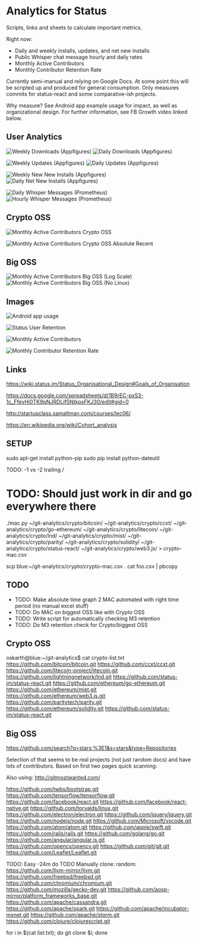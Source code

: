 # Analytics for Status

Scripts, links and sheets to calculate important metrics.

Right now:
- Daily and weekly installs, updates, and net new installs
- Public Whisper chat message hourly and daily rates
- Monthly Active Contributors
- Monthly Contributor Retention Rate

Currently semi-manual and relying on Google Docs. At some point this will be scripted up and produced for general consumption. Only measures commits for status-react and some comparative-ish projects.

Why measure? See Android app example usage for impact, as well as organizational design. For further information, see FB Growth video linked below.

## User Analytics

![Weekly Downloads (Appfigures)](downloads_weekly.png "Weekly Downloads (Appfigures)")
![Daily Downloads (Appfigures)](downloads_daily.png "Daily Downloads (Appfigures)")

![Weekly Updates (Appfigures)](updates_weekly.png "Weekly Updates (Appfigures)")
![Daily Updates (Appfigures)](updates_daily.png "Daily Updates (Appfigures)")

![Weekly New New Installs (Appfigures)](netnewinstalls_weekly.png "Weekly Net New Installs (Appfigures)")
![Daily Net New Installs (Appfigures)](netnewinstalls_daily.png "Daily Net New Installs (Appfigures)")

![Daily Whisper Messages (Prometheus)](whisper_messages_daily.png "Daily Whisper Messages (Prometheus)")
![Hourly Whisper Messages (Prometheus)](whisper_messages_hourly.png "Hourly Whisper Messages (Prometheus)")

## Crypto OSS

![Monthly Active Contributors Crypto OSS](mac_crypto_oss.png "Monthly Active Contributors Crypto OSS")

![Monthly Active Contributors Crypto OSS Absolute Recent](mac_crypto_oss_absolute_recent.png "Monthly Active Contributors Crypto OSS Absolute Recent")

## Big OSS

![Monthly Active Contributors Big OSS (Log Scale)](mac_big_oss_log.png "Monthly Active Contributors Big OSS (Log Scale)")
![Monthly Active Contributors Big OSS (No Linux)](mac_big_oss_no_linux.png "Monthly Active Contributors Big OSS (No Linux)")

## Images

![Android app usage](app_retention_example.png "Android app usage")

![Status User Retention](status_user_retention.png "Status User Retention")

![Monthly Active Contributors](mac_example.png "Monthly Active Contributors")

![Monthly Contributor Retention Rate](mcrr_example.png "Monthly Contributor Retention Rate")

## Links

https://wiki.status.im/Status_Organisational_Design#Goals_of_Organisation

https://docs.google.com/spreadsheets/d/1B9rEC-pxS3-1c_FfevHi0TK9pNJRDLif5NtkpsFKJ30/edit#gid=0

http://startupclass.samaltman.com/courses/lec06/

https://en.wikipedia.org/wiki/Cohort_analysis



## SETUP

sudo apt-get install python-pip
sudo pip install python-dateutil

TODO: -1 vs -2 trailing /

# TODO: Should just work in dir and go everywhere there
./mac.py ~/git-analytics/crypto/bitcoin/ ~/git-analytics/crypto/ccxt/ ~/git-analytics/crypto/go-ethereum/ ~/git-analytics/crypto/litecoin/ ~/git-analytics/crypto/lnd/ ~/git-analytics/crypto/mist/ ~/git-analytics/crypto/parity/ ~/git-analytics/crypto/solidity/ ~/git-analytics/crypto/status-react/ ~/git-analytics/crypto/web3.js/ > crypto-mac.csv

scp blue:~/git-analytics/crypto/crypto-mac.csv .
cat foo.csv | pbcopy

## TODO

- TODO: Make absolute time graph 2 MAC automated with right time period (no manual excel stuff)
- TODO: Do MAC on biggest OSS like with Crypto OSS
- TODO: Write script for automatically checking M3 retention
- TODO: Do M3 retention check for Crypto/biggest OSS

## Crypto OSS

oskarth@blue:~/git-analytics$ cat crypto-list.txt
https://github.com/bitcoin/bitcoin.git
https://github.com/ccxt/ccxt.git
https://github.com/litecoin-project/litecoin.git
https://github.com/lightningnetwork/lnd.git
https://github.com/status-im/status-react.git
https://github.com/ethereum/go-ethereum.git
https://github.com/ethereum/mist.git
https://github.com/ethereum/web3.js.git
https://github.com/paritytech/parity.git
https://github.com/ethereum/solidity.git
https://github.com/status-im/status-react.git

## Big OSS

https://github.com/search?q=stars:%3E1&s=stars&type=Repositories

Selection of that seems to be real projects (not just random docs) and have lots of contributors. Based on first two pages quick scanning:

Also using: http://gitmostwanted.com/

https://github.com/twbs/bootstrap.git
https://github.com/tensorflow/tensorflow.git
https://github.com/facebook/react.git
https://github.com/facebook/react-native.git
https://github.com/torvalds/linux.git
https://github.com/electron/electron.git
https://github.com/jquery/jquery.git
https://github.com/nodejs/node.git
https://github.com/Microsoft/vscode.git
https://github.com/atom/atom.git
https://github.com/apple/swift.git
https://github.com/rails/rails.git
https://github.com/golang/go.git
https://github.com/angular/angular.js.git
https://github.com/opencv/opencv.git
https://github.com/git/git.git
https://github.com/Leaflet/Leaflet.git

TODO: Easy -24m do
TODO Manually clone: random:
https://github.com/llvm-mirror/llvm.git
https://github.com/freebsd/freebsd.git
https://github.com/chromium/chromium.git
https://github.com/mozilla/gecko-dev.git
https://github.com/aosp-mirror/platform_frameworks_base.git
https://github.com/apache/cassandra.git
https://github.com/apache/spark.git
https://github.com/apache/incubator-mxnet.git
https://github.com/apache/storm.git
https://github.com/clojure/clojurescript.git

for i in $(cat list.txt); do git clone $i; done
